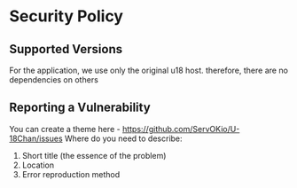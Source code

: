 # Security Policy

## Supported Versions

For the application, we use only the original u18 host. therefore, there are no dependencies on others

## Reporting a Vulnerability

You can create a theme here - https://github.com/ServOKio/U-18Chan/issues
Where do you need to describe:
1. Short title (the essence of the problem)
2. Location
3. Error reproduction method
